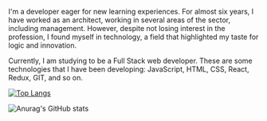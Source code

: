 I'm a developer eager for new learning experiences. For almost six years, I have worked as an architect, working in several areas of the sector, including management. However, despite not losing interest in the profession, I found myself in technology, a field that highlighted my taste for logic and innovation.

Currently, I am studying to be a Full Stack web developer. These are some technologies that I have been developing: JavaScript, HTML, CSS, React, Redux, GIT, and so on.

[![Top Langs](https://github-readme-stats.vercel.app/api/top-langs/?username=erik-ymmt&show_icons=true&theme=dracula)](https://github.com/anuraghazra/github-readme-stats)

![Anurag's GitHub stats](https://github-readme-stats.vercel.app/api?username=erik-ymmt&show_icons=true&theme=dracula)
